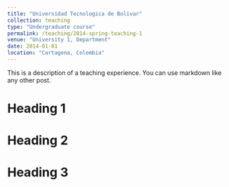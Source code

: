 ```yaml
---
title: "Universidad Tecnologica de Bolivar"
collection: teaching
type: "Undergraduate course"
permalink: /teaching/2014-spring-teaching-1
venue: "University 1, Department"
date: 2014-01-01
location: "Cartagena, Colombia"
---
```


This is a description of a teaching experience. You can use markdown like any other post.

Heading 1
======

Heading 2
======

Heading 3
======
